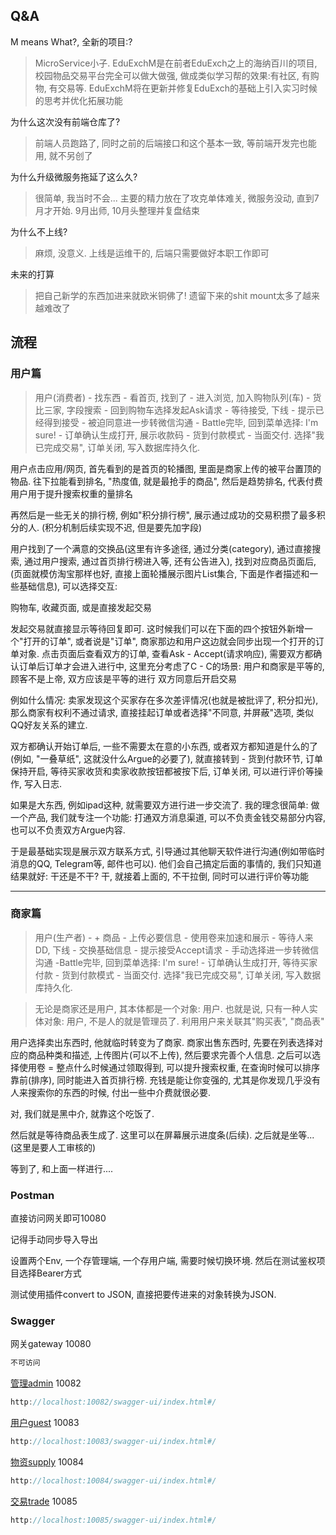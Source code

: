 ## Q&A

M means What?, 全新的项目:?

> MicroService小子. EduExchM是在前者EduExch之上的海纳百川的项目, 校园物品交易平台完全可以做大做强, 做成类似学习帮的效果:有社区, 有购物, 有交易等.
> EduExchM将在更新并修复EduExch的基础上引入实习时候的思考并优化拓展功能


为什么这次没有前端仓库了?

> 前端人员跑路了, 同时之前的后端接口和这个基本一致, 等前端开发完也能用, 就不另创了


为什么升级微服务拖延了这么久?

> 很简单, 我当时不会... 主要的精力放在了攻克单体难关, 微服务没动, 直到7月才开始. 9月出师, 10月头整理并复盘结束


为什么不上线?

> 麻烦, 没意义. 上线是运维干的, 后端只需要做好本职工作即可


未来的打算

> 把自己新学的东西加进来就欧米铜佛了! 遗留下来的shit mount太多了越来越难改了

## 流程

### **用户篇**

> 用户(消费者) - 找东西 - 看首页, 找到了 - 进入浏览, 加入购物队列(车) - 货比三家, 字段搜索 - 回到购物车选择发起Ask请求 - 等待接受, 下线 - 提示已经得到接受 -
> 被迫同意进一步转微信沟通 - Battle完毕, 回到菜单选择: I'm sure! - 订单确认生成打开, 展示收款码 - 货到付款模式 - 当面交付. 选择"我已完成交易", 订单关闭, 写入数据库持久化.

用户点击应用/网页, 首先看到的是首页的轮播图, 里面是商家上传的被平台置顶的物品. 往下拉能看到排名, "热度值, 就是最抢手的商品", 然后是趋势排名, 代表付费用户用于提升搜索权重的量排名

再然后是一些无关的排行榜, 例如"积分排行榜", 展示通过成功的交易积攒了最多积分的人. (积分机制后续实现不迟, 但是要先加字段)

用户找到了一个满意的交换品(这里有许多途径, 通过分类(category), 通过直接搜索, 通过用户搜索, 通过首页排行榜进入等, 还有公告进入), 找到对应商品页面后, (页面就模仿淘宝那样也好,
直接上面轮播展示图片List集合, 下面是作者描述和一些基础信息), 可以选择交互:

购物车, 收藏页面, 或是直接发起交易

发起交易就直接显示等待回复即可. 这时候我们可以在下面的四个按钮外新增一个"打开的订单", 或者说是"订单", 商家那边和用户这边就会同步出现一个打开的订单对象. 点击页面后查看双方的订单,
查看Ask - Accept(请求响应), 需要双方都确认订单后订单才会进入进行中, 这里充分考虑了C - C的场景: 用户和商家是平等的, 顾客不是上帝, 双方应该是平等的进行 双方同意后开启交易

例如什么情况: 卖家发现这个买家存在多次差评情况(也就是被批评了, 积分扣光), 那么商家有权利不通过请求, 直接挂起订单或者选择"不同意, 并屏蔽"选项, 类似QQ好友关系的建立.

双方都确认开始订单后, 一些不需要太在意的小东西, 或者双方都知道是什么的了(例如, "一叠草纸", 这就没什么Argue的必要了), 就直接转到 - 货到付款环节, 订单保持开启, 等待买家收货和卖家收款按钮都被按下后,
订单关闭, 可以进行评价等操作, 写入日志.

如果是大东西, 例如ipad这种, 就需要双方进行进一步交流了. 我的理念很简单: 做一个产品, 我们就专注一个功能: 打通双方消息渠道, 可以不负责金钱交易部分内容, 也可以不负责双方Argue内容.

于是最基础实现是展示双方联系方式, 引导通过其他聊天软件进行沟通(例如带临时消息的QQ, Telegram等, 邮件也可以). 他们会自己搞定后面的事情的, 我们只知道结果就好: 干还是不干? 干, 就接着上面的,
不干拉倒, 同时可以进行评价等功能


---

### **商家篇**

> 用户(生产者) - + 商品 - 上传必要信息 - 使用卷来加速和展示 - 等待人来DD, 下线 - 交换基础信息 - 提示接受Accept请求 - 手动选择进一步转微信沟通 -Battle完毕, 回到菜单选择: I'm sure! -
> 订单确认生成打开, 等待买家付款 - 货到付款模式 - 当面交付. 选择"我已完成交易", 订单关闭, 写入数据库持久化.

> 无论是商家还是用户, 其本体都是一个对象: 用户. 也就是说, 只有一种人实体对象: 用户, 不是人的就是管理员了. 利用用户来关联其"购买表", "商品表"

用户选择卖出东西时, 他就临时转变为了商家. 商家出售东西时, 先要在列表选择对应的商品种类和描述, 上传图片(可以不上传), 然后要求完善个人信息. 之后可以选择使用卷 = 整点什么时候通过领取得到,
可以提升搜索权重, 在查询时候可以排序靠前(排序), 同时能进入首页排行榜. 充钱是能让你变强的, 尤其是你发现几乎没有人来搜索你的东西的时候, 付出一些中介费就很必要.

对, 我们就是黑中介, 就靠这个吃饭了.

然后就是等待商品表生成了. 这里可以在屏幕展示进度条(后续). 之后就是坐等... (这里是要人工审核的)

等到了, 和上面一样进行....

### Postman

直接访问网关即可10080

记得手动同步导入导出

设置两个Env, 一个存管理端, 一个存用户端, 需要时候切换环境. 然后在测试鉴权项目选择Bearer方式

测试使用插件convert to JSON, 直接把要传进来的对象转换为JSON.

### Swagger

网关gateway 10080

```java
不可访问
```

[管理admin](http://localhost:10082/swagger-ui/index.html#/)    10082

```java
http://localhost:10082/swagger-ui/index.html#/
```

[用户guest](http://localhost:10083/swagger-ui/index.html#/)    10083

```java
http://localhost:10083/swagger-ui/index.html#/
```

[物资supply](http://localhost:10084/swagger-ui/index.html#/)    10084

```java
http://localhost:10084/swagger-ui/index.html#/
```

[交易trade](http://localhost:10085/swagger-ui/index.html#/)    10085

```java
http://localhost:10085/swagger-ui/index.html#/
```
